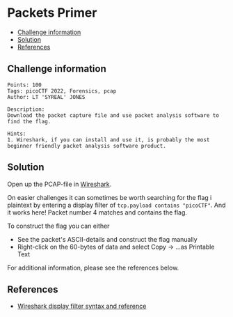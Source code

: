# Packets Primer

- [Challenge information](Packets_Primer.md#challenge-information)
- [Solution](Packets_Primer.md#solution)
- [References](Packets_Primer.md#references)

## Challenge information
```
Points: 100
Tags: picoCTF 2022, Forensics, pcap
Author: LT 'SYREAL' JONES

Description:
Download the packet capture file and use packet analysis software to find the flag.

Hints:
1. Wireshark, if you can install and use it, is probably the most beginner friendly packet analysis software product.
```

## Solution

Open up the PCAP-file in [Wireshark](https://www.wireshark.org/).

On easier challenges it can sometimes be worth searching for the flag i plaintext by entering a display filter of `tcp.payload contains "picoCTF"`. And it works here! Packet number 4 matches and contains the flag. 

To construct the flag you can either
 * See the packet's ASCII-details and construct the flag manually
 * Right-click on the 60-bytes of data and select Copy -> ...as Printable Text

For additional information, please see the references below.

## References

- [Wireshark display filter syntax and reference](https://www.wireshark.org/docs/man-pages/wireshark-filter.html)
